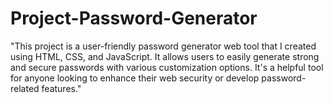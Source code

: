 # Project-Password-Generator
"This project is a user-friendly password generator web tool that I created using HTML, CSS, and JavaScript. It allows users to easily generate strong and secure passwords with various customization options. It's a helpful tool for anyone looking to enhance their web security or develop password-related features."
